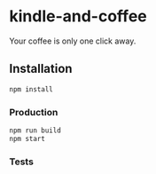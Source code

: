 # kindle-and-coffee
Your coffee is only one click away.

## Installation

```bash
npm install
```

### Production

```bash
npm run build
npm start
```

### Tests

